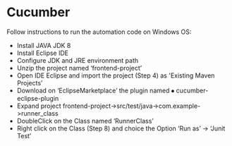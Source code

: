 # Cucumber

Follow instructions to run the automation code on Windows OS:

- Install JAVA JDK 8
- Install Eclipse IDE
- Configure JDK and JRE environment path
- Unzip the project named ‘frontend-project’
- Open IDE Eclipse and import the project (Step 4) as 'Existing Maven Projects’
- Download on ‘EclipseMarketplace’ the plugin named ⦁ cucumber-eclipse-plugin
- Expand project frontend-project->src/test/java->com.example->runner_class
- DoubleClick on the Class named ‘RunnerClass’
- Right click on the Class (Step 8) and choice the Option ‘Run as’ -> ‘Junit Test’
